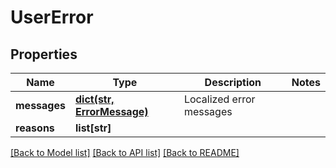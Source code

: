 # UserError

## Properties
Name | Type | Description | Notes
------------ | ------------- | ------------- | -------------
**messages** | [**dict(str, ErrorMessage)**](ErrorMessage.md) | Localized error messages | 
**reasons** | **list[str]** |  | 

[[Back to Model list]](../README.md#documentation-for-models) [[Back to API list]](../README.md#documentation-for-api-endpoints) [[Back to README]](../README.md)


